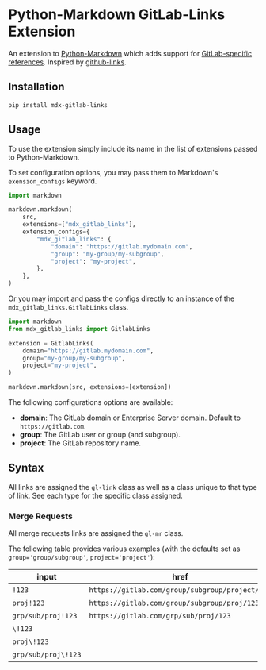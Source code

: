 # Python-Markdown GitLab-Links Extension

An extension to [Python-Markdown](https://github.com/Python-Markdown/markdown)
which adds support for [GitLab-specific references](https://docs.gitlab.com/ee/user/markdown.html#gitlab-specific-references).
Inspired by [github-links](https://github.com/Python-Markdown/github-links/tree/master).

## Installation

```text
pip install mdx-gitlab-links
```

## Usage

To use the extension simply include its name in the list of extensions
passed to Python-Markdown.

To set configuration options,
you may pass them to Markdown's `exension_configs` keyword.

```python
import markdown

markdown.markdown(
    src,
    extensions=["mdx_gitlab_links"],
    extension_configs={
        "mdx_gitlab_links": {
            "domain": "https://gitlab.mydomain.com",
            "group": "my-group/my-subgroup",
            "project": "my-project",
        },
    },
)
```

Or you may import and pass the configs directly
to an instance of the `mdx_gitlab_links.GitlabLinks` class.

```python
import markdown
from mdx_gitlab_links import GitlabLinks

extension = GitlabLinks(
    domain="https://gitlab.mydomain.com",
    group="my-group/my-subgroup",
    project="my-project",
)

markdown.markdown(src, extensions=[extension])
```

The following configurations options are available:

- **domain**:
    The GitLab domain or Enterprise Server domain.
    Default to `https://gitlab.com`.
- **group**:
    The GitLab user or group (and subgroup).
- **project**:
    The GitLab repository name.

## Syntax

All links are assigned the `gl-link` class as well
as a class unique to that type of link.
See each type for the specific class assigned.

### Merge Requests

All merge requests links are assigned the `gl-mr` class.

The following table provides various examples
(with the defaults set as `group='group/subgroup'`, `project='project'`):

| input               | href                                            | render |
|---------------------|-------------------------------------------------|--------|
| `!123`              | `https://gitlab.com/group/subgroup/project/123` | [!123](https://gitlab.com/group/subgroup/project/-/merge_requests/123 "GitLab Merge Request group/subgroup/project/123") |
| `proj!123`          | `https://gitlab.com/group/subgroup/proj/123`    | [proj/!123](https://gitlab.com/group/subgroup/proj/-/merge_requests/123 "GitLab Merge Request group/subgroup/proj/123") |
| `grp/sub/proj!123`  | `https://gitlab.com/grp/sub/proj/123`           | [grp/sub/proj/!123](https://gitlab.com/grp/sub/proj/-/merge_requests/123 "GitLab Merge Request grp/sub/proj/123") |
| `\!123`             |                                                 | !123 |
| `proj\!123`         |                                                 | proj!123 |
| `grp/sub/proj\!123` |                                                 | grp/sub/proj!123 |
